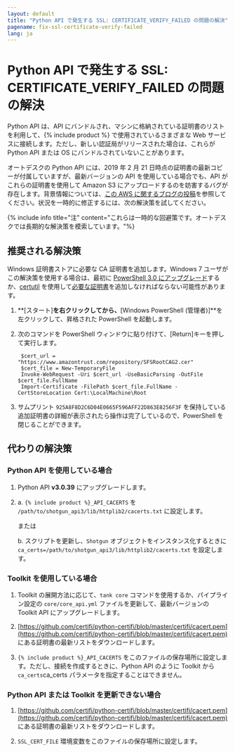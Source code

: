 ```yaml
---
layout: default
title: "Python API で発生する SSL: CERTIFICATE_VERIFY_FAILED の問題の解決"
pagename: fix-ssl-certificate-verify-failed
lang: ja
---
```


# Python API で発生する SSL: CERTIFICATE_VERIFY_FAILED の問題の解決

Python API は、API にバンドルされ、マシンに格納されている証明書のリストを利用して、{% include product %} で使用されているさまざまな Web サービスに接続します。ただし、新しい認証局がリリースされた場合は、これらが Python API または OS にバンドルされていないことがあります。

オートデスクの Python API には、2019 年 2 月 21 日時点の証明書の最新コピーが付属していますが、最新バージョンの API を使用している場合でも、API がこれらの証明書を使用して Amazon S3 にアップロードするのを妨害するバグが存在します。背景情報については、[この AWS に関するブログの投稿](https://aws.amazon.com/blogs/security/how-to-prepare-for-aws-move-to-its-own-certificate-authority/)を参照してください。状況を一時的に修正するには、次の解決策を試してください。

{% include info title="注" content="これらは一時的な回避策です。オートデスクでは長期的な解決策を模索しています。"%}

## 推奨される解決策

Windows 証明書ストアに必要な CA 証明書を追加します。Windows 7 ユーザがこの解決策を使用する場合は、最初に [PowerShell 3.0 にアップグレード](https://docs.microsoft.com/ja-jp/office365/enterprise/powershell/manage-office-365-with-office-365-powershell)するか、[certutil](https://docs.microsoft.com/ja-jp/windows-server/administration/windows-commands/certutil) を使用して[必要な証明書](https://www.amazontrust.com/repository/SFSRootCAG2.cer)を追加しなければならない可能性があります。

1. **[スタート]**を右クリックしてから、**[Windows PowerShell (管理者)]**を左クリックして、昇格された PowerShell を起動します。

2. 次のコマンドを PowerShell ウィンドウに貼り付けて、[Return]キーを押して実行します。

        $cert_url = "https://www.amazontrust.com/repository/SFSRootCAG2.cer"
        $cert_file = New-TemporaryFile
        Invoke-WebRequest -Uri $cert_url -UseBasicParsing -OutFile $cert_file.FullName
        Import-Certificate -FilePath $cert_file.FullName -CertStoreLocation Cert:\LocalMachine\Root

3. サムプリント `925A8F8D2C6D04E0665F596AFF22D863E8256F3F` を保持している追加証明書の詳細が表示されたら操作は完了しているので、PowerShell を閉じることができます。

## 代わりの解決策

### Python API を使用している場合

1. Python API **v3.0.39** にアップグレードします。

2. a. `{% include product %}_API_CACERTS` を `/path/to/shotgun_api3/lib/httplib2/cacerts.txt` に設定します。

   または

   b. スクリプトを更新し、`Shotgun` オブジェクトをインスタンス化するときに `ca_certs=/path/to/shotgun_api3/lib/httplib2/cacerts.txt` を設定します。

### Toolkit を使用している場合

1. Toolkit の展開方法に応じて、`tank core` コマンドを使用するか、パイプライン設定の `core/core_api.yml` ファイルを更新して、最新バージョンの Toolkit API にアップグレードします。

2. [https://github.com/certifi/python-certifi/blob/master/certifi/cacert.pem](https://github.com/certifi/python-certifi/blob/master/certifi/cacert.pem) にある証明書の最新リストをダウンロードします。

3. `{% include product %}_API_CACERTS` をこのファイルの保存場所に設定します。ただし、接続を作成するときに、Python API のように Toolkit から `ca_certs`ca_certs パラメータを指定することはできません。

### Python API または Toolkit を更新できない場合

1. [https://github.com/certifi/python-certifi/blob/master/certifi/cacert.pem](https://github.com/certifi/python-certifi/blob/master/certifi/cacert.pem) にある証明書の最新リストをダウンロードします。

2. `SSL_CERT_FILE` 環境変数をこのファイルの保存場所に設定します。
